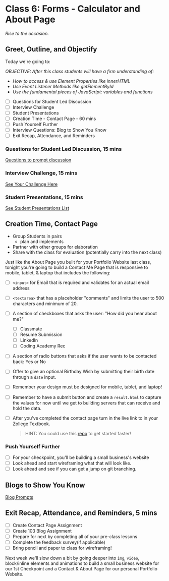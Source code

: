# Class 6: Forms - Calculator and About Page

<!-- ! HIDE FROM STUDENT; INSTRUCTOR ONLY CONTENT -->
<!-- ## Instructor Only Content - HIDE FROM STUDENTS -->

<!-- ! END INSTRUCTOR ONLY CONTENT -->

*Rise to the occasion.*

## Greet, Outline, and Objectify

<!-- SMART: Specific, Measurable, Attainable, Relevant, and Timely. -->
<!-- https://examples.yourdictionary.com/well-written-examples-of-learning-objectives.html -->

Today we're going to:
  
*OBJECTIVE: After this class students will have a firm understanding of:*

  * *How to access & use Element Properties like innerHTML*
  * *Use Event Listener Methods like getElementById*
  * *Use the fundamental pieces of JavaScript: variables and functions*

- [ ] Questions for Student Led Discussion
- [ ] Interview Challenge
- [ ] Student Presentations
- [ ] Creation Time - Contact Page - 60 mins
- [ ] Push Yourself Further
- [ ] Interview Questions: Blog to Show You Know
- [ ] Exit Recap, Attendance, and Reminders

### Questions for Student Led Discussion, 15 mins
<!-- This section should be structured with the 5E model: https://lesley.edu/article/empowering-students-the-5e-model-explained -->

[Questions to prompt discussion](./../additionalResources/questionsForDiscussion/qfd-class-6.md)

### Interview Challenge, 15 mins
<!-- The last two E happen here: elaborate and evaluate  -->
<!-- this sections should have a challenge that can be solved with the skills they've learned since their last class. -->
<!-- ! HIDDEN CONTENT: INSTRUCTOR ONLY -->
[See Your Challenge Here](./../additionalResources/interviewChallenges.md)
<!-- ! END HIDDEN CONTENT: INSTRUCTOR ONLY -->

### Student Presentations, 15 mins

[See Student Presentations List](./../additionalResources/studentPresentations.md)

## Creation Time, Contact Page

* Group Students in pairs
  * plan and implements
* Partner with other groups for elaboration
* Share with the class for evaluation (potentially carry into the next class)

Just like the About Page you built for your Portfolio Website last class, tonight you're going to build a Contact Me Page that is responsive to mobile, tablet, & laptop that includes the following:

- [ ] `<input>` for Email that is required and validates for an actual email address
- [ ] `<textarea>` that has a placeholder "comments" and limits the user to 500 characters and minimum of 20.
- [ ] A section of checkboxes that asks the user: "How did you hear about me?"

    * [ ] Classmate
    * [ ] Resume Submission
    * [ ] LinkedIn
    * [ ] Coding Academy Rec

- [ ] A section of radio buttons that asks if the user wants to be contacted back: Yes or No
- [ ] Offer to give an optional Birthday Wish by submitting their birth date through a `date` input.
- [ ] Remember your design must be designed for mobile, tablet, and laptop!
- [ ] Remember to have a submit button and create a `result.html` to capture the values for now until we get to building servers that can receive and hold the data.
- [ ] After you've completed the contact page turn in the live link to in your Zollege Textbook.

  > HINT: You could use this [repo](https://github.com/AustinCodingAcademy/html-form-practice-101) to get started faster!

### Push Yourself Further

- [ ] For your checkpoint, you'll be building a small business's website
- [ ] Look ahead and start wireframing what that will look like.
- [ ] Look ahead and see if you can get a jump on git branching.

## Blogs to Show You Know

[Blog Prompts](./../additionalResources/blogPrompts.md) 

## Exit Recap, Attendance, and Reminders, 5 mins

- [ ] Create Contact Page Assignment
- [ ] Create 103 Blog Assignment
- [ ] Prepare for next by completing all of your pre-class lessons
- [ ] Complete the feedback survey(if applicable)
- [ ] Bring pencil and paper to class for wireframing!

Next week we'll slow down a bit by going deeper into `img`, `video`, block/inline elements and animations to build a small business website for our 1st Checkpoint and a Contact & About Page for our personal Portfolio Website.

<!-- <iframe id="openedx-zollege" src="https://openedx.zollege.com/feedback" style="width: 100%; height: 500px; border: 0">Browser not compatible.</iframe>
<script src="https://openedx.zollege.com/assets/index.js" type="application/javascript"></script> -->


<!-- TODO Create 3 question exit questions -->

<!-- TODO INSERT Student Feedback From -->

<!-- TODO INSERT *HIDDEN* Instruc tor Feedback Form -->

<!-- 
height/width = 1.777 ---- width="655" height="368"
cp workspace/resources/classOutlineTemplate.md docs/module-
 -->